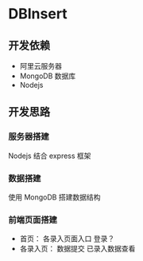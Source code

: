 # DBInsert

## 开发依赖

- 阿里云服务器
- MongoDB 数据库
- Nodejs

## 开发思路

### 服务器搭建

Nodejs 结合 express 框架

### 数据搭建

使用 MongoDB 搭建数据结构

### 前端页面搭建

- 首页：
  各录入页面入口
  登录？
- 各录入页：
  数据提交
  已录入数据查看